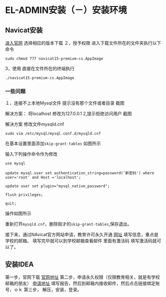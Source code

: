# EL-ADMIN安装（－）安装环境
## Navicat安装
[进入官网](https://www.navicat.com.cn/download/navicat-premium)
选择相应的版本下载
２，授予权限
进入下载文件所在的文件夹执行以下命令

	sudo chmod 777 navicat15-premium-cs.AppImage
3，使用
直接在文件所在的终端执行

	./navicat15-premium-cs.AppImage
### 一些问题
１，连接不上本地Mysql文件
提示没有那个文件或者目录
截图

解决方案：
将localhost
修改为127.0.0.1
2,提示拒绝访问用户
截图

解决方案
修改文件mysqld.cnf

	sudo vim /etc/mysql/mysql.conf.d/mysqld.cnf

在基本设置里面添加`skip-grant-tables`
如图所示

输入下列操作命令作为修改

	use mysql
	
	update mysql.user set authentication_string=password('新密码') where user='root' and Host ='localhost';

	update user set plugin="mysql_native_password";

	flush privileges;

	quit;
	
操作如图所示

重新打开`mysqld.cnf`，删除刚才的`skip-grant-tables`,保存退出。

接下来，通过NAvicat官方网站申请，教育许可永久开通
[网址](https://www.navicat.com.cn/sponsorship/education/student)
填写信息，重点是学校的邮箱。
填写完毕就可以到学校邮箱查看邮件
里面有激活码
填写激活码就可以了。
## 安装IDEA
第一步，官网下载
[官网地址](https://www.jetbrains.com/idea/download/#section=linux)
第二步，申请永久权限（仅限教育相关，就是有学校邮箱的朋友）
[申请地址](https://www.jetbrains.com/zh-cn/community/education/#students)
填写报告，然后到邮箱内接收邮件，然后点击链接绑定账号，ｏｋ
第三步，
解压，安装，登录。